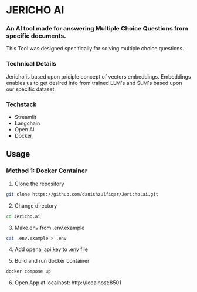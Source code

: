 # JERICHO AI

### An AI tool made for answering Multiple Choice Questions from specific documents.

This Tool was designed specifically for solving multiple choice questions.


### Technical Details

Jericho is based upon priciple concept of vectors embeddings. Embeddings enables us to get desired info from trained LLM's and SLM's based upon our specific dataset.

### Techstack

- Streamlit
- Langchain
- Open AI
- Docker

## Usage

### Method 1: Docker Container

1. Clone the repository
```bash
git clone https://github.com/danishzulfiqar/Jericho.ai.git
```

2. Change directory
```bash
cd Jericho.ai
```

3. Make.env from .env.example
```bash
cat .env.example > .env
```

4. Add openai api key to .env file

5. Build and run docker container
```bash
docker compose up
```

6. Open App at localhost:
http://localhost:8501
